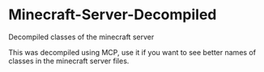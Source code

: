 # Minecraft-Server-Decompiled
Decompiled classes of the minecraft server

This was decompiled using MCP, use it if you want to see better names of classes in the minecraft server files.
